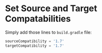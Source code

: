 # Set Source and Target Compatabilities

Simply add those lines to `build.gradle` file:

```gradle
sourceCompatibility = '1.7'
targetCompatibility = '1.7'
```
